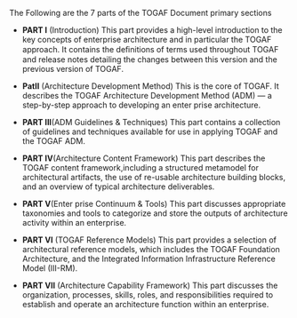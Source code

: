 The Following are the 7 parts of the TOGAF Document primary sections

* **PART I** (Introduction) This part provides a high-level introduction to the key concepts of enterprise architecture and in particular the TOGAF approach. It contains the deﬁnitions of terms used throughout TOGAF and release notes detailing the changes between this version and the previous version of TOGAF.

* **PatII** (Architecture Development Method) This is the core of TOGAF. It describes the TOGAF Architecture Development Method (ADM) — a step-by-step approach to developing an enter prise architecture.

* **PART III**(ADM Guidelines & Techniques) This part contains a collection of guidelines and techniques available for use in applying TOGAF and the TOGAF ADM.

* **PART IV**(Architecture Content Framework) This part describes the TOGAF content framework,including a structured metamodel for architectural artifacts, the use of re-usable architecture building blocks, and an overview of typical architecture deliverables.

* **PART V**(Enter prise Continuum & Tools) This part discusses appropriate taxonomies and tools to categorize and store the outputs of architecture activity within an enterprise.

* **PART VI** (TOGAF Reference Models) This part provides a selection of architectural reference models, which includes the TOGAF Foundation Architecture, and the Integrated Information Infrastructure Reference Model (III-RM).

* **PART VII** (Architecture Capability Framework) This part discusses the organization, processes, skills, roles, and responsibilities required to establish and operate an architecture function within an enterprise.
